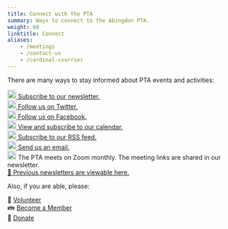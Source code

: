 ```yaml
---
title: Connect with the PTA
summary: Ways to connect to the Abingdon PTA.
weight: 60
linktitle: Connect
aliases:
    - /meetings
    - /contact-us
    - /cardinal-courrier
---
```

<style>
label[for=toc-control], #toc-control { display: none; }
</style>

There are many ways to stay informed about PTA events and activities:

[<img src="/images/Newsletter.svg" height="20" width="20" alt="Newsletter logo"> Subscribe to our newsletter.](https://lp.constantcontactpages.com/su/t3ku1aP)  
[<img src="/images/Twitter.svg" height="20" width="20" alt="Twitter logo"> Follow us on Twitter.](https://twitter.com/AbingdonPTA)  
[<img src="/images/Facebook.svg" height="20" width="20" alt="Facebook logo"> Follow us on Facebook.](https://www.facebook.com/AbingdonElementaryPTA)  <!--
[<img src="/images/WhatsApp.svg" height="20" width="20" alt="WhatsApp logo"> Join our WhatsApp groups.](/whatsapp/)-->  
[<img src="/images/Calendar.svg" height="20" width="20" alt="Calendar logo"> View and subscribe to our calendar.](/calendar/)  
[<img src="/images/RSS.svg" height="20" width="20" alt="RSS logo"> Subscribe to our RSS feed.](/posts/index.xml)  
[<img src="/images/Email.svg" height="20" width="20" alt="Email logo"> Send us an email.](mailto:abingdonelementarypta@gmail.com)  
<img src="/images/Zoom.svg" height="20" width="20" alt="Zoom logo"> The PTA meets on Zoom monthly. The meeting links are shared in our newsletter.  
[📰 Previous newsletters are viewable here.](/categories/newsletters/)

Also, if you are able, please:

🔨 [Volunteer](/volunteer/)  
👪 [Become a Member](/join/)  
🎁 [Donate](/fundraising/)